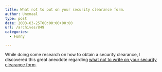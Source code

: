 ```yaml
---
title: What not to put on your security clearance form.
author: Unxmaal
type: post
date: 2003-03-25T00:00:00+00:00
url: /archives/849
categories:
  - Funny

---
```

While doing some research on how to obtain a security clearance, I discovered this great anecdote regarding [what not to write on your security clearance form][1].

 [1]: http://www.milk.com/wall-o-shame/security_clearance.html